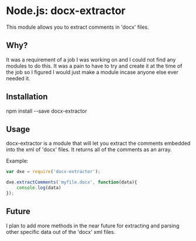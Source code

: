 Node.js: docx-extractor
=================

This module allows you to extract comments in 'docx' files.


Why?
----

It was a requirement of a job I was working on and I could not find any modules to do this. It was a pain to have to try and create it at the time of the job so I figured I would just make a module incase anyone else ever needed it.




Installation
------------

npm install --save docx-extractor



Usage
-----

docx-extractor is a module that will let you extract the comments embedded into the xml of 'docx' files. It returns all of the comments as an array.

Example:

```js
var dxe = require('docx-extractor');

dxe.extractComments('myfile.docx', function(data){
    console.log(data)
});
```

 Future
 ------

 I plan to add more methods in the near future for extracting and parsing other specific data out of the 'docx' xml files.